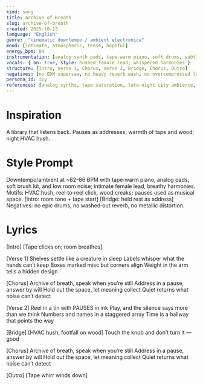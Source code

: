 ```yaml
---
kind: song
title: Archive of Breath
slug: archive-of-breath
created: 2025-10-13
language: "English"
genre:  "cinematic downtempo / ambient electronica"
mood: [intimate, atmospheric, tense, hopeful]
energy_bpm: 84
instrumentation: [analog synth pads, tape-warm piano, soft drums, subtle bass, field recordings]
vocals: { on: true, style: hushed female lead; whispered harmonies }
structure: [Intro, Verse 1, Chorus, Verse 2, Bridge, Chorus, Outro]
negatives: [no EDM supersaw, no heavy reverb wash, no overcompressed loudness, no harsh distortion]
persona_id: ivy
references: [analog synths, tape saturation, late-night city ambience, subway field recordings]
---
```


# Inspiration
A library that listens back. Pauses as addresses; warmth of tape and wood; night HVAC hush.

# Style Prompt
Downtempo/ambient at ~82–86 BPM with tape‑warm piano, analog pads, soft brush kit, and low room noise; intimate female lead, breathy harmonies. Motifs: HVAC hush, reel‑to‑reel click, wood creaks; pauses used as musical space. [Intro: room tone + tape start] [Bridge: held rest as address] Negatives: no epic drums, no washed‑out reverb, no metallic distortion.

# Lyrics
[Intro]
[Tape clicks on; room breathes]

[Verse 1]
Shelves settle like a creature in sleep
Labels whisper what the hands can’t keep
Boxes marked misc but corners align
Weight in the arm tells a hidden design

[Chorus]
Archive of breath, speak when you’re still
Address in a pause, answer by will
Hold out the space, let meaning collect
Quiet returns what noise can’t detect

[Verse 2]
Reel in a tin with PAUSES in ink
Play, and the silence says more than we think
Numbers and names in a staggered array
Time is a hallway that points the way

[Bridge]
[HVAC hush; footfall on wood]
Touch the knob and don’t turn it — good

[Chorus]
Archive of breath, speak when you’re still
Address in a pause, answer by will
Hold out the space, let meaning collect
Quiet returns what noise can’t detect

[Outro]
[Tape whirr winds down]
